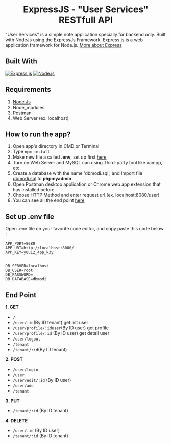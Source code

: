 <h1 align="center">ExpressJS - "User Services" RESTfull API</h1>

"User Services" is a simple note application specially for backend only. Built with NodeJs using the ExpressJs Framework.
Express.js is a web application framework for Node.js. [More about Express](https://en.wikipedia.org/wiki/Express.js)

## Built With
[![Express.js](https://img.shields.io/badge/Express.js-4.x-orange.svg?style=rounded-square)](https://expressjs.com/en/starter/installing.html)
[![Node.js](https://img.shields.io/badge/Node.js-v.12.14-green.svg?style=rounded-square)](https://nodejs.org/)

## Requirements
1. <a href="https://nodejs.org/en/download/">Node Js</a>
2. Node_modules
3. <a href="https://www.getpostman.com/">Postman</a>
4. Web Server (ex. localhost)

## How to run the app?
1. Open app's directory in CMD or Terminal
2. Type `npm install`
3. Make new file a called **.env**, set up first [here](#set-up-env-file)
4. Turn on Web Server and MySQL can using Third-party tool like xampp, etc.
5. Create a database with the name 'dbmodi.sql', and Import file [dbmodi.sql](dbmodi.sql) to **phpmyadmin**
6. Open Postman desktop application or Chrome web app extension that has installed before
7. Choose HTTP Method and enter request url.(ex. localhost:8080/user)
8. You can see all the end point [here](#end-point)

## Set up .env file
Open .env file on your favorite code editor, and copy paste this code below :
```
APP_PORT=8080
APP_URI=http://localhost:8080/
APP_KEY=y0u12_4pp_k3y

                                                     
DB_SERVER=localhost
DB_USER=root
DB_PASSWORD=
DB_DATABASE=dbmodi
```           
## End Point
**1. GET**
* `/`
* `/user/:id`(By ID tenant) get list user
* `/user/profile/:iduser`(By ID user) get profile
* `/user/profile/:id` (By ID user) get detail user
* `/user/logout`
* `/tenant`
* `/tenant/:id`(By ID tenant) 

**2. POST**
* `/user/login`
* `/user`
* `/user/edit/:id` (By ID user)
* `/user/add`
* `/tenant`

**3. PUT**
* `/tenant/:id` (By ID tenant)

**4. DELETE**
* `/user/:id` (By ID user)
* `/tenant/:id` (By ID tenant)

